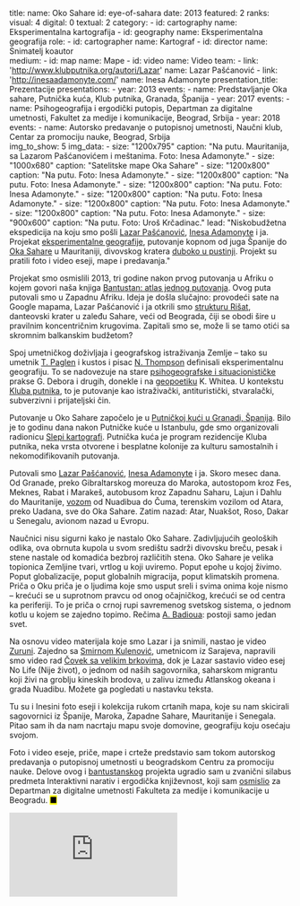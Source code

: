 title: 
    name: Oko Sahare
id: eye-of-sahara
date: 2013
featured: 2
ranks:
    visual: 4
    digital: 0
    textual: 2
category: 
    - id: cartography
      name: Eksperimentalna kartografija
    - id: geography
      name: Eksperimentalna geografija
role:
    - id: cartographer
      name: Kartograf
    - id: director
      name: Snimatelj koautor  
medium:
    - id: map
      name: Mape
    - id: video
      name: Video
team:
    - link: 'http://www.klubputnika.org/autori/Lazar'
      name: Lazar Pašćanović
    - link: 'http://inesaadamonyte.com/'
      name: Inesa Adamonyte
presentation_title: Prezentacije
presentations:
    - year: 2013
      events:
        - name: <span class='italic-style'>Predstavljanje Oka sahare</span>, Putnička kuća, Klub putnika, Granada, Španija
    - year: 2017
      events:
        - name: <span class='italic-style'>Psihogeografija i ergodički putopis</span>, Departman za digitalne umetnosti, Fakultet za medije i komunikacije, Beograd, Srbija
    - year: 2018
      events:
        - name: <span class='italic-style'>Autorsko predavanje o putopisnoj umetnosti</span>, Naučni klub, Centar za promociju nauke, Beograd, Srbija    
img_to_show: 5
img_data:
    - size: "1200x795"
      caption: "Na putu. Mauritanija, sa Lazarom Pašćanovićem i meštanima. Foto: Inesa Adamonyte."
    - size: "1000x680"
      caption: "Satelitske mape Oka Sahare"
    - size: "1200x800"
      caption: "Na putu. Foto: Inesa Adamonyte."
    - size: "1200x800"
      caption: "Na putu. Foto: Inesa Adamonyte."
    - size: "1200x800"
      caption: "Na putu. Foto: Inesa Adamonyte."
    - size: "1200x800"
      caption: "Na putu. Foto: Inesa Adamonyte."
    - size: "1200x800"
      caption: "Na putu. Foto: Inesa Adamonyte."
    - size: "1200x800"
      caption: "Na putu. Foto: Inesa Adamonyte."
    - size: "900x600"
      caption: "Na putu. Foto: Uroš Krčadinac."
lead: "Niskobudžetna ekspedicija na koju smo pošli <a href='http://www.klubputnika.org/autori/Lazar' target='_blank'>Lazar Pašćanović</a>, <a href='http://inesaadamonyte.com/' target='_blank'>Inesa Adamonyte</a> i ja. Projekat <a href='/rad/projekti/category/geography'>eksperimentalne geografije</a>, putovanje kopnom od juga Španije do <a href='https://en.wikipedia.org/wiki/Richat_Structure' target='_blank'>Oka Sahare</a> u Mauritaniji, divovskog kratera <a href='https://www.google.rs/maps/search/Eye+of+the+Sahara,+Ouadane,+Adrar,+Mauritania/@21.1165301,-11.5521239,93589m/data=!3m1!1e3?hl=en' target='_blanl'>duboko u pustinji</a>. Projekt su pratili foto i video eseji, mape i predavanja."

Projekat smo osmislili 2013, tri godine nakon prvog putovanja u Afriku o kojem govori naša knjiga <a href='/rad/projekti/bantustan-book'><span class='italic-style'>Bantustan: atlas jednog putovanja</span></a>. Ovog puta putovali smo u Zapadnu Afriku. Ideja je došla slučajno: provodeći sate na Google mapama, Lazar Pašćanović i ja otkrili smo <a href='https://www.google.rs/maps/search/Eye+of+the+Sahara,+Ouadane,+Adrar,+Mauritania/@21.1165301,-11.5521239,93589m/data=!3m1!1e3?hl=en' target='_blank'>strukturu Rišat</a>, danteovski krater u zaleđu Sahare, veći od Beograda, čiji se obodi šire u pravilnim koncentričnim krugovima. Zapitali smo se, može li se tamo otići sa skromnim balkanskim budžetom?

Spoj umetničkog doživljaja i geografskog istraživanja Zemlje – tako su umetnik <a href='https://brooklynrail.org/2009/03/express/experimental-geography-from-cultural-production-to-the-production-of-space' target='_blank'>T. Paglen</a> i kustos i pisac <a href='https://www.natothompson.com/' target='_blank'>N. Thompson</a> definisali eksperimentalnu geografiju. To se nadovezuje na stare <a href='https://anarhisticka-biblioteka.net/library/situacionisticka-internacionala-definicije' target='_blank'>psihogeografske i situacionističke</a> prakse G. Debora i drugih, donekle i na <a href='http://www.geopoetics.org.uk/what-is-geopoetics/kenneth-white/' target='_blank'>geopoetiku</a> K. Whitea. U kontekstu <a href='http://www.klubputnika.org/o-klub-putnika' target='_blank'>Kluba putnika</a>, to je putovanje kao istraživački, antituristički, stvaralački, subverzivni i prijateljski čin. 

Putovanje u Oko Sahare započelo je u <a href='http://www.klubputnika.org/putnicka-kuca/granada/3678-putnicka-kuca-granada' target='_blank'>Putničkoj kući u Granadi, Španija</a>. Bilo je to godinu dana nakon Putničke kuće u Istanbulu, gde smo organizovali radionicu <a href='/rad/projekti/blind-cartographers-workshop'><span class='italic-style'>Slepi kartografi</span></a>. Putnička kuća je program rezidencije Kluba putnika, neka vrsta otvorene i besplatne kolonije za kulturu samostalnih i nekomodifikovanih putovanja.

Putovali smo <a href='http://www.klubputnika.org/autori/Lazar' target='_blank'>Lazar Pašćanović</a>, <a href='http://inesaadamonyte.com/' target='_blank'>Inesa Adamonyte</a> i ja. Skoro mesec dana. Od Granade, preko Gibraltarskog moreuza do Maroka, autostopom kroz Fes, Meknes, Rabat i Marakeš, autobusom kroz Zapadnu Saharu, Lajun i Dahlu do Mauritanije, <a href='https://www.aljazeera.com/indepth/inpictures/2016/03/iron-trains-mauritania-160308070717874.html' target='_blank'>vozom</a> od Nuadibua do Čuma, terenskim vozilom od Atara, preko Uadana, sve do Oka Sahare. Zatim nazad: Atar, Nuakšot, Roso, Dakar u Senegalu, avionom nazad u Evropu.

Naučnici nisu sigurni kako je nastalo Oko Sahare. Zadivljujućih geoloških odlika, ova obrnuta kupola u svom središtu sadrži divovsku <span class='italic-style'>breču</span>, pesak i stene nastale od komadića bezbroj različitih stena. Oko Sahare je velika topionica Zemljine tvari, vrtlog u koji uviremo. Poput epohe u kojoj živimo. Poput globalizacije, poput globalnih migracija, poput klimatskih promena. Priča o Oku priča je o ljudima koje smo usput sreli i svima onima koje nismo – krećući se u suprotnom pravcu od onog <span class='italic-style'>očajničkog</span>, krećući se od centra ka periferiji. To je priča o crnoj rupi savremenog svetskog sistema, o <span class='italic-style'>jednom kotlu</span> u kojem se zajedno topimo. Rečima <a href='https://link.springer.com/article/10.1057/cpt.2011.2' target='_blank'>A. Badioua</a>: <span class='italic-style'>postoji samo jedan svet</span>.
 
 Na osnovu video materijala koje smo Lazar i ja snimili, nastao je video <a href='https://www.youtube.com/watch?v=oTd-NrhFe1o' target='_blank'><span class='italic-style'>Zuruni</span></a>. Zajedno sa <a href='https://smi-smi.com/' target='_blank'>Smirnom Kulenović</a>, umetnicom iz Sarajeva, napravili smo video rad <a href='https://www.youtube.com/watch?v=0w4IaBZ4mQc' target='_blank'><span class='italic-style'>Čovek sa velikim brkovima</span></a>, dok je Lazar sastavio video esej <span class='italic-style'>No Life</span> (<span class='italic-style'>Nije život</span>), o jednom od naših sagovornika, saharskom migrantu koji živi na groblju kineskih brodova, u zalivu između Atlanskog okeana i grada Nuadibu. Možete ga pogledati u nastavku teksta.          

Tu su i Inesini foto eseji i kolekcija rukom crtanih mapa, koje su nam skicirali sagovornici iz Španije, Maroka, Zapadne Sahare, Mauritanije i Senegala. Pitao sam ih da nam nacrtaju mapu svoje domovine, geografiju koju osećaju svojom.

Foto i video eseje, priče, mape i crteže predstavio sam tokom autorskog predavanja o putopisnoj umetnosti u beogradskom Centru za promociju nauke. Delove ovog i <a href='/rad/projekti/bantustan-book'>bantustanskog</a> projekta ugradio sam u zvanični silabus predmeta <span class='italic-style'>Interaktivni narativ i ergodička književnost</span>, koji sam <a href='/rad/edukacija#academic'>osmislio</a> za Departman za digitalne umetnosti Fakulteta za medije i komunikacije u Beogradu. <mark>&#9632;</mark>

<iframe src="https://www.youtube.com/embed/G-12u_hOwwg?rel=0&amp;fs=0&amp;controls=0" frameborder="0" allow="accelerometer; autoplay; picture-in-picture" allowfullscreen></iframe>